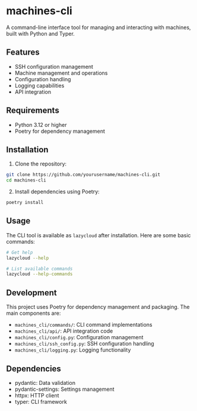 # machines-cli

A command-line interface tool for managing and interacting with machines, built with Python and Typer.

## Features

- SSH configuration management
- Machine management and operations
- Configuration handling
- Logging capabilities
- API integration

## Requirements

- Python 3.12 or higher
- Poetry for dependency management

## Installation

1. Clone the repository:
```bash
git clone https://github.com/yourusername/machines-cli.git
cd machines-cli
```

2. Install dependencies using Poetry:
```bash
poetry install
```

## Usage

The CLI tool is available as `lazycloud` after installation. Here are some basic commands:

```bash
# Get help
lazycloud --help

# List available commands
lazycloud --help-commands
```

## Development

This project uses Poetry for dependency management and packaging. The main components are:

- `machines_cli/commands/`: CLI command implementations
- `machines_cli/api/`: API integration code
- `machines_cli/config.py`: Configuration management
- `machines_cli/ssh_config.py`: SSH configuration handling
- `machines_cli/logging.py`: Logging functionality

## Dependencies

- pydantic: Data validation
- pydantic-settings: Settings management
- httpx: HTTP client
- typer: CLI framework
